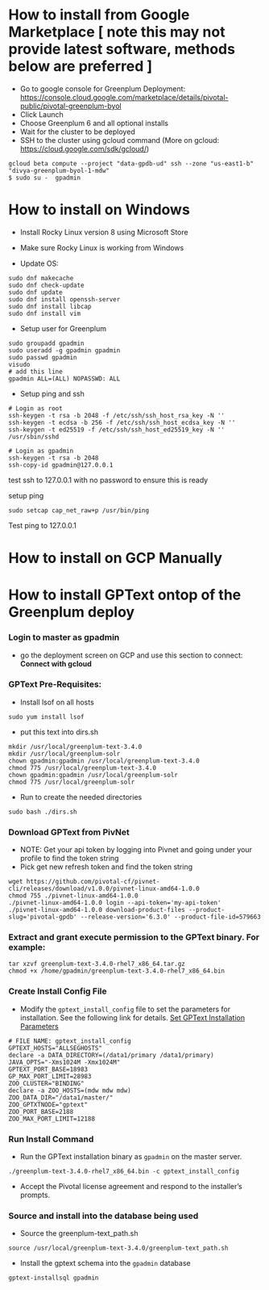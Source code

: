 # How to install from Google Marketplace [ note this may not provide latest software, methods below are preferred ]
- Go to google console for Greenplum Deployment: https://console.cloud.google.com/marketplace/details/pivotal-public/pivotal-greenplum-byol
- Click Launch
- Choose Greenplum 6 and all optional installs
- Wait for the cluster to be deployed
- SSH to the cluster using gcloud command (More on gcloud: https://cloud.google.com/sdk/gcloud/)

```
gcloud beta compute --project "data-gpdb-ud" ssh --zone "us-east1-b" "divya-greenplum-byol-1-mdw"
$ sudo su -  gpadmin
```

# How to install on Windows
- Install Rocky Linux version 8 using Microsoft Store
- Make sure Rocky Linux is working from Windows

- Update OS:
```
sudo dnf makecache
sudo dnf check-update
sudo dnf update
sudo dnf install openssh-server
sudo dnf install libcap
sudo dnf install vim
```

- Setup user for Greenplum
```
sudo groupadd gpadmin
sudo useradd -g gpadmin gpadmin
sudo passwd gpadmin
visudo
# add this line
gpadmin ALL=(ALL) NOPASSWD: ALL
```

- Setup ping and ssh
```
# Login as root
ssh-keygen -t rsa -b 2048 -f /etc/ssh/ssh_host_rsa_key -N ''
ssh-keygen -t ecdsa -b 256 -f /etc/ssh/ssh_host_ecdsa_key -N ''
ssh-keygen -t ed25519 -f /etc/ssh/ssh_host_ed25519_key -N ''
/usr/sbin/sshd

# Login as gpadmin
ssh-keygen -t rsa -b 2048
ssh-copy-id gpadmin@127.0.0.1
```
test ssh to 127.0.0.1 with no password to ensure this is ready

setup ping
```
sudo setcap cap_net_raw+p /usr/bin/ping
```
Test ping to 127.0.0.1



# How to install on GCP Manually



# How to install GPText ontop of the Greenplum deploy

### Login to master as gpadmin
* go the deployment screen on GCP and use this section to connect: **Connect with gcloud**

### GPText Pre-Requisites:
- Install lsof on all hosts
```
sudo yum install lsof
```
- put this text into dirs.sh 
```
mkdir /usr/local/greenplum-text-3.4.0
mkdir /usr/local/greenplum-solr
chown gpadmin:gpadmin /usr/local/greenplum-text-3.4.0
chmod 775 /usr/local/greenplum-text-3.4.0
chown gpadmin:gpadmin /usr/local/greenplum-solr
chmod 775 /usr/local/greenplum-solr
````
- Run to create the needed directories
```
sudo bash ./dirs.sh
```

### Download GPText from PivNet
* NOTE: Get your api token by logging into Pivnet and going under your profile to find the token string
* Pick get new refresh token and find the token string
```
wget https://github.com/pivotal-cf/pivnet-cli/releases/download/v1.0.0/pivnet-linux-amd64-1.0.0
chmod 755 ./pivnet-linux-amd64-1.0.0
./pivnet-linux-amd64-1.0.0 login --api-token='my-api-token' 
./pivnet-linux-amd64-1.0.0 download-product-files --product-slug='pivotal-gpdb' --release-version='6.3.0' --product-file-id=579663
```

### Extract and grant execute permission to the GPText binary. For example:
```
tar xzvf greenplum-text-3.4.0-rhel7_x86_64.tar.gz
chmod +x /home/gpadmin/greenplum-text-3.4.0-rhel7_x86_64.bin
```

### Create Install Config File

* Modify the `gptext_install_config` file to set the parameters for installation. See the following link for details. [Set GPText Installation Parameters](http://gptext.docs.pivotal.io/340/topics/installing.html#topic1__edit_config)

```
# FILE NAME: gptext_install_config
GPTEXT_HOSTS="ALLSEGHOSTS"
declare -a DATA_DIRECTORY=(/data1/primary /data1/primary)
JAVA_OPTS="-Xms1024M -Xmx1024M"
GPTEXT_PORT_BASE=18983
GP_MAX_PORT_LIMIT=28983
ZOO_CLUSTER="BINDING"
declare -a ZOO_HOSTS=(mdw mdw mdw)
ZOO_DATA_DIR="/data1/master/"
ZOO_GPTXTNODE="gptext"
ZOO_PORT_BASE=2188
ZOO_MAX_PORT_LIMIT=12188
```

### Run Install Command

* Run the GPText installation binary as `gpadmin` on the master server.

```
./greenplum-text-3.4.0-rhel7_x86_64.bin -c gptext_install_config
```

* Accept the Pivotal license agreement and respond to the installer’s prompts.

### Source and install into the database being used
* Source the greenplum-text_path.sh
```
source /usr/local/greenplum-text-3.4.0/greenplum-text_path.sh
```

* Install the gptext schema into the `gpadmin` database
```
gptext-installsql gpadmin
```
